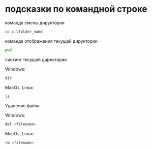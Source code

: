 # подсказки по командной строке

команда смены дируктории
```sh
cd c:\folder_name
```

команда отображения текущей дируктории
```sh
pwd
```

листинг текущей директории

Windows:
```sh
dir
```
MacOs, Linux:
```sh
ls
```

Удаление файла

Windows:
```sh
del <filename>
```
MacOs, Linux:
```sh
rm <filename>
```